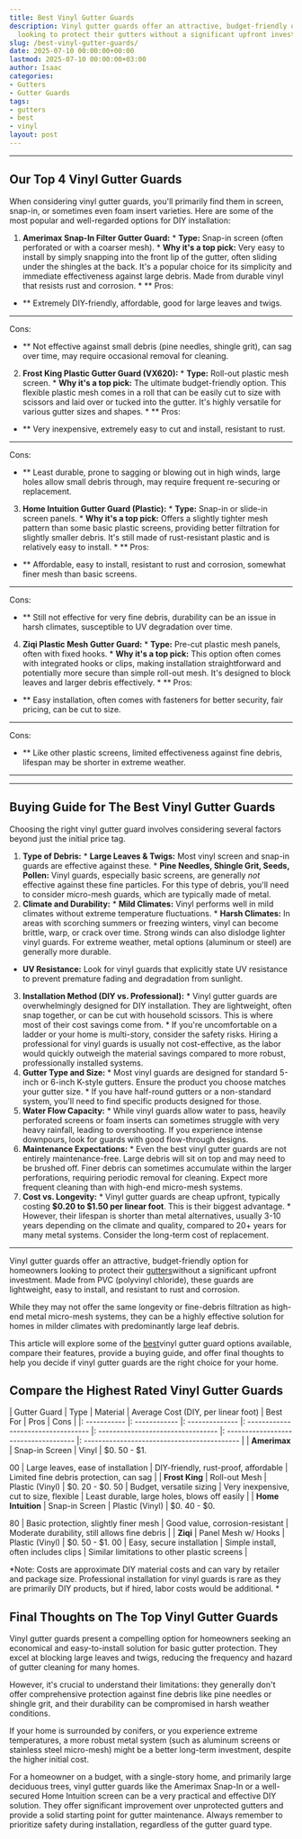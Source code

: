```yaml
---
title: Best Vinyl Gutter Guards
description: Vinyl gutter guards offer an attractive, budget-friendly option for homeowners
  looking to protect their gutters without a significant upfront investment.
slug: /best-vinyl-gutter-guards/
date: 2025-07-10 00:00:00+00:00
lastmod: 2025-07-10 00:00:00+03:00
author: Isaac
categories:
- Gutters
- Gutter Guards
tags:
- gutters
- best
- vinyl
layout: post
---
```

---

## Our Top 4 Vinyl Gutter Guards
When considering vinyl gutter guards, you'll primarily find them in screen, snap-in, or sometimes even foam insert varieties. Here are some of the most popular and well-regarded options for DIY installation:
1. **Amerimax Snap-In Filter Gutter Guard:** * **Type:** Snap-in screen (often perforated or with a coarser mesh). * **Why it's a top pick:** Very easy to install by simply snapping into the front lip of the gutter, often sliding under the shingles at the back. It's a popular choice for its simplicity and immediate effectiveness against large debris. Made from durable vinyl that resists rust and corrosion. * **
Pros:

- ** Extremely DIY-friendly, affordable, good for large leaves and twigs.

* **
Cons:

- ** Not effective against small debris (pine needles, shingle grit), can sag over time, may require occasional removal for cleaning.

2. **Frost King Plastic Gutter Guard (VX620):** * **Type:** Roll-out plastic mesh screen. * **Why it's a top pick:** The ultimate budget-friendly option. This flexible plastic mesh comes in a roll that can be easily cut to size with scissors and laid over or tucked into the gutter. It's highly versatile for various gutter sizes and shapes. * **
Pros:

- ** Very inexpensive, extremely easy to cut and install, resistant to rust.

* **
Cons:

- ** Least durable, prone to sagging or blowing out in high winds, large holes allow small debris through, may require frequent re-securing or replacement.

3. **Home Intuition Gutter Guard (Plastic):** * **Type:** Snap-in or slide-in screen panels. * **Why it's a top pick:** Offers a slightly tighter mesh pattern than some basic plastic screens, providing better filtration for slightly smaller debris. It's still made of rust-resistant plastic and is relatively easy to install. * **
Pros:

- ** Affordable, easy to install, resistant to rust and corrosion, somewhat finer mesh than basic screens.

* **
Cons:

- ** Still not effective for very fine debris, durability can be an issue in harsh climates, susceptible to UV degradation over time.

4. **Ziqi Plastic Mesh Gutter Guard:** * **Type:** Pre-cut plastic mesh panels, often with fixed hooks. * **Why it's a top pick:** This option often comes with integrated hooks or clips, making installation straightforward and potentially more secure than simple roll-out mesh. It's designed to block leaves and larger debris effectively. * **
Pros:

- ** Easy installation, often comes with fasteners for better security, fair pricing, can be cut to size.

* **
Cons:

- ** Like other plastic screens, limited effectiveness against fine debris, lifespan may be shorter in extreme weather.

---
---

## Buying Guide for The Best Vinyl Gutter Guards
Choosing the right vinyl gutter guard involves considering several factors beyond just the initial price tag.
1.  **Type of Debris:** * **Large Leaves & Twigs:** Most vinyl screen and snap-in guards are effective against these. * **Pine Needles, Shingle Grit, Seeds, Pollen:** Vinyl guards, especially basic screens, are generally *not* effective against these fine particles. For this type of debris, you'll need to consider micro-mesh guards, which are typically made of metal.
2. **Climate and Durability:** * **Mild Climates:** Vinyl performs well in mild climates without extreme temperature fluctuations. * **Harsh Climates:** In areas with scorching summers or freezing winters, vinyl can become brittle, warp, or crack over time. Strong winds can also dislodge lighter vinyl guards. For extreme weather, metal options (aluminum or steel) are generally more durable.

* **UV Resistance:** Look for vinyl guards that explicitly state UV resistance to prevent premature fading and degradation from sunlight.
3. **Installation Method (DIY vs. Professional):** * Vinyl gutter guards are overwhelmingly designed for DIY installation. They are lightweight, often snap together, or can be cut with household scissors. This is where most of their cost savings come from. * If you're uncomfortable on a ladder or your home is multi-story, consider the safety risks.
Hiring a professional for vinyl guards is usually not cost-effective, as the labor would quickly outweigh the material savings compared to more robust, professionally installed systems.
4.  **Gutter Type and Size:** * Most vinyl guards are designed for standard 5-inch or 6-inch K-style gutters. Ensure the product you choose matches your gutter size. * If you have half-round gutters or a non-standard system, you'll need to find specific products designed for those.
5.  **Water Flow Capacity:** * While vinyl guards allow water to pass, heavily perforated screens or foam inserts can sometimes struggle with very heavy rainfall, leading to overshooting. If you experience intense downpours, look for guards with good flow-through designs.
6.  **Maintenance Expectations:** * Even the best vinyl gutter guards are not entirely maintenance-free. Large debris will sit on top and may need to be brushed off. Finer debris can sometimes accumulate within the larger perforations, requiring periodic removal for cleaning. Expect more frequent cleaning than with high-end micro-mesh systems.
7.  **Cost vs. Longevity:** * Vinyl gutter guards are cheap upfront, typically costing **$0.20 to $1.50 per linear foot**. This is their biggest advantage. * However, their lifespan is shorter than metal alternatives, usually 3-10 years depending on the climate and quality, compared to 20+ years for many metal systems. Consider the long-term cost of replacement.
---

Vinyl gutter guards offer an attractive, budget-friendly option for homeowners looking to protect their [gutters](https://pestpolicy.com/best-aluminum-gutter-guards/)without a significant upfront investment. Made from PVC (polyvinyl chloride), these guards are lightweight, easy to install, and resistant to rust and corrosion.

While they may not offer the same longevity or fine-debris filtration as high-end metal micro-mesh systems, they can be a highly effective solution for homes in milder climates with predominantly large leaf debris.

This article will explore some of the [best](https://pestpolicy.com/best-foam-gutter-guards/)vinyl gutter guard options available, compare their features, provide a buying guide, and offer final thoughts to help you decide if vinyl gutter guards are the right choice for your home.

##  Compare the Highest Rated Vinyl Gutter Guards

| Gutter Guard | Type | Material | Average Cost (DIY, per linear foot) | Best For | Pros | Cons | |: ----------- |: ------------ |: -------------- |: ---------------------------------- |: --------------------------------- |: ------------------------------------ |: ------------------------------------------- | | **Amerimax** | Snap-in Screen | Vinyl | $0. 50 - $1.

00 | Large leaves, ease of installation | DIY-friendly, rust-proof, affordable | Limited fine debris protection, can sag | | **Frost King** | Roll-out Mesh | Plastic (Vinyl) | $0. 20 - $0. 50 | Budget, versatile sizing | Very inexpensive, cut to size, flexible | Least durable, large holes, blows off easily | | **Home Intuition** | Snap-in Screen | Plastic (Vinyl) | $0. 40 - $0.

80 | Basic protection, slightly finer mesh | Good value, corrosion-resistant | Moderate durability, still allows fine debris | | **Ziqi** | Panel Mesh w/ Hooks | Plastic (Vinyl) | $0. 50 - $1. 00 | Easy, secure installation | Simple install, often includes clips | Similar limitations to other plastic screens |

*Note: Costs are approximate DIY material costs and can vary by retailer and package size. Professional installation for vinyl guards is rare as they are primarily DIY products, but if hired, labor costs would be additional. *

##  Final Thoughts on The Top Vinyl Gutter Guards

Vinyl gutter guards present a compelling option for homeowners seeking an economical and easy-to-install solution for basic gutter protection. They excel at blocking large leaves and twigs, reducing the frequency and hazard of gutter cleaning for many homes.

However, it's crucial to understand their limitations: they generally don't offer comprehensive protection against fine debris like pine needles or shingle grit, and their durability can be compromised in harsh weather conditions.

If your home is surrounded by conifers, or you experience extreme temperatures, a more robust metal system (such as aluminum screens or stainless steel micro-mesh) might be a better long-term investment, despite the higher initial cost.

For a homeowner on a budget, with a single-story home, and primarily large deciduous trees, vinyl gutter guards like the Amerimax Snap-In or a well-secured Home Intuition screen can be a very practical and effective DIY solution. They offer significant improvement over unprotected gutters and provide a solid starting point for gutter maintenance. Always remember to prioritize safety during installation, regardless of the gutter guard type.